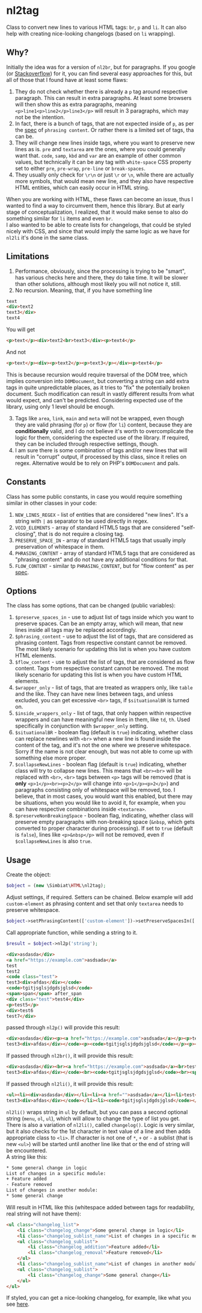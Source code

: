 # nl2tag

Class to convert new lines to various HTML tags: `br`, `p` and `li`. It can also help with creating nice-looking changelogs (based on `li` wrapping).

## Why?

Initially the idea was for a version of `nl2br`, but for paragraphs. If you google (or [Stackoverflow](https://stackoverflow.com/questions/3738124/nl2br-for-paragraphs)) for it, you can find several easy approaches for this, but all of those that I found have at least some flaws:

1. They do not check whether there is already a `p` tag around respective paragraph. This can result in extra paragraphs. At least some browsers will then show this as extra paragraphs, meaning `<p>line1<p>line2</p>line3</p>` will result in 3 paragraphs, which may not be the intention.
2. In fact, there is a bunch of tags, that are not expected inside of `p`, as per the [spec](https://html.spec.whatwg.org/#phrasing-content) of `phrasing content`. Or rather there is a limited set of tags, tha can be.
3. They will change new lines inside tags, where you want to preserve new lines as is. `pre` and `textarea` are the ones, where you could generally want that. `code`, `samp`, `kbd` and `var` are an example of other common values, but technically it can be any tag with `white-space` CSS property set to either `pre`, `pre-wrap`, `pre-line` or `break-spaces`.
4. They usually only check for `\r\n` or just `\r` or `\n`, while there are actually more symbols, that would mean new line, and they also have respective HTML entities, which can easily occur in HTML string.

When you are working with HTML, these flaws can become an issue, thus I wanted to find a way to circumvent them, hence this library. But at early stage of conceptualization, I realized, that it would make sense to also do something similar for `li` items and even `br`.  
I also wanted to be able to create lists for changelogs, that could be styled nicely with CSS, and since that would imply the same logic as we have for `nl2li` it's done in the same class.

## Limitations

1. Performance, obviously, since the processing is trying to be "smart", has various checks here and there, they do take time. It will be slower than other solutions, although most likely you will not notice it, still.
2. No recursion. Meaning, that, if you have something line

```html
text
<div>text2
text3</div>
text4
```

You will get

```html
<p>text</p><div>text2<br>text3</div><p>text4</p>
```

And not

```html
<p>text</p><div><p>text2</p><p>text3</p></div><p>text4</p>
```

This is because recursion would require traversal of the DOM tree, which implies conversion into `DOMDocument`, but converting a string can add extra tags in quite unpredictable places, as it tries to "fix" the potentially broken document. Such modification can result in vastly different results from what would expect, and can't be predicted. Considering expected use of the library, using only 1 level should be enough.

3. Tags like `area`, `link`, `main` and `meta` will not be wrapped, even though they are valid phrasing (for `p`) or flow (for `li`) content, because they are **conditionally** valid, and I do not believe it's worth to overcomplicate the logic for them, considering the expected use of the library. If required, they can be included through respective settings, though.
4. I am sure there is some combination of tags and/or new lines that will result in "corrupt" output, if processed by this class, since it relies on regex. Alternative would be to rely on PHP's `DOMDocument` and pals.

## Constants

Class has some public constants, in case you would require something similar in other classes in your code:

1. `NEW_LINES_REGEX` - list of entities that are considered "new lines". It's a string with `|` as separator to be used directly in regex.
2. `VOID_ELEMENTS` - array of standard HTML5 tags that are considered "self-closing", that is do not require a closing tag.
3. `PRESERVE_SPACE_IN` - array of standard HTML5 tags that usually imply preservation of whitespace in them.
4. `PHRASING_CONTENT` - array of standard HTML5 tags that are considered as "phrasing content" and do not have any additional conditions for that.
5. `FLOW_CONTENT` - similar tp `PHRASING_CONTENT`, but for "flow content" as per [spec](https://html.spec.whatwg.org/#flow-content).

## Options

The class has some options, that can be changed (public variables):

1. `$preserve_spaces_in` - use to adjust list of tags inside which you want to preserve spaces. Can be an empty array, which will mean, that new lines inside all tags may be replaced accordingly.
2. `$phrasing_content` - use to adjust the list of tags, that are considered as phrasing content. Tags from respective constant cannot be removed. The most likely scenario for updating this list is when you have custom HTML elements.
3. `$flow_content` - use to adjust the list of tags, that are considered as flow content. Tags from respective constant cannot be removed. The most likely scenario for updating this list is when you have custom HTML elements.
4. `$wrapper_only` - list of tags, that are treated as wrappers only, like `table` and the like. They can have new lines between tags, and unless excluded, you can get excessive `<br>` tags, if `$situationalBR` is turned on.
5. `$inside_wrappers_only` - list of tags, that only happen within respective wrappers and can have meaningful new lines in them, like `td`, `th`. Used specifically in conjunction with `$wrapper_only` setting.
6. `$situationalBR` - boolean flag (default is `true`) indicating, whether class can replace newlines with `<br>` when a new line is found inside the content of the tag, and it's not the one where we preserve whitespace. Sorry if the name is not clear enough, but was not able to come up with something else more proper.
7. `$collapseNewLines` - boolean flag (default is `true`) indicating, whether class will try to collapse new lines. This means that `<br><br>` will be replaced with `<br>`, `<br>` tags between `<p>` tags will be removed (that is **only** `<p>1</p><br><p>2</p>` will change into `<p>1</p><p>2</p>`) and paragraphs consisting only of whitespace will be removed, too. I believe, that in most cases, you would want this enabled, but there may be situations, when you would like to avoid it, for example, when you can have respective combinations inside `<textarea>`.
8. `$preserveNonBreakingSpace` - boolean flag, indicating, whether class will preserve empty paragraphs with non-breaking space (`&nbsp`, which gets converted to proper character during processing). If set to `true` (default is `false`), lines like `<p>&nbsp</p>` will not be removed, even if `$collapseNewLines` is also `true`.

## Usage

Create the object:

```php
$object = (new \Simbiat\HTML\nl2tag);
```

Adjust settings, if required. Setters can be chained. Below example will add `custom-element` as phrasing content and set that only `textarea` needs to preserve whitespace.

```php
$object->setPhrasingContent(['custom-element'])->setPreserveSpacesIn(['textarea']);
```

Call appropriate function, while sending a string to it.

```php
$result = $object->nl2p('string');
```

```html
<div>asdasda</div>
<a href="https://example.com">asdsada</a>
test
test2
<code class="test">
test3<div>afdas</div></code>
<code>tgitjsglsjdgdsjglsd</code>
<span>span</span> after_span
<div class="test">test4</div>
<p>test5</p>
<div>test6
test7</div>
```

passed through `nl2p()` will provide this result:

```html
<div>asdasda</div><p><a href="https://example.com">asdsada</a></p><p>test</p><p>test2</p><code class="test">
test3<div>afdas</div></code><p><code>tgitjsglsjdgdsjglsd</code></p><p><span>span</span> after_span</p><div class="test">test4</div><p>test5</p><div>test6<br>test7</div>
```

If passed through `nl2br()`, it will provide this result:

```html
<div>asdasda</div><br><a href="https://example.com">asdsada</a><br>test<br>test2<br><code class="test">
test3<div>afdas</div></code><br><code>tgitjsglsjdgdsjglsd</code><br><span>span</span> after_span<br><div class="test">test4</div><br><p>test5</p><br><div>test6<br>test7</div>
```

If passed through `nl2li()`, it will provide this result:

```html
<ul><li><div>asdasda</div></li><li><a href="">asdsada</a></li><li>test</li><li>test2</li><li><code class="test">
test3<div>afdas</div></code></li><li><code>tgitjsglsjdgdsjglsd</code></li><li><span>span</span> after_span</li><li><div class="test">test4</div></li><li><p>test5</p></li><li><div>test6<br>test7</div></li></ul>
```

`nl2li()` wraps string in `ul` by default, but you can pass a second optional string (`menu`, `ol`, `ul`), which will allow to change the type of list you get.  
There is also a variation of `nl2li()`, called `changelog()`. Logic is very similar, but it also checks for the 1st character in text value of a line and then adds appropriate class to `<li>`. If character is not one of `*`, `+` or `-` a sublist (that is new `<ul>`) will be started until another line like that or the end of string will be encountered.  
A string like this:

```html
* Some general change in logic
List of changes in a specific module:
+ Feature added
- Feature removed
List of changes in another module:
* Some general change
```

Will result in HTML like this (whitespace added between tags for readability, real string will not have them):

```html
<ul class="changelog_list">
    <li class="changelog_change">Some general change in logic</li>
    <li class="changelog_sublist_name">List of changes in a specific module:</li>
    <ul class="changelog_sublist">
        <li class="changelog_addition">Feature added</li>
        <li class="changelog_removal">Feature removed</li>
    </ul>
    <li class="changelog_sublist_name">List of changes in another module:</li>
    <ul class="changelog_sublist">
        <li class="changelog_change">Some general change</li>
    </ul>
</ul>
```

If styled, you can get a nice-looking changelog, for example, like what you see [here](https://www.simbiat.dev/talks/posts/123).
